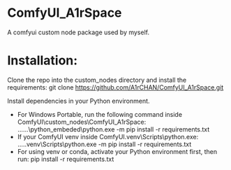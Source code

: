 # ComfyUI_A1rSpace
A comfyui custom node package used by myself.

# Installation:
Clone the repo into the custom_nodes directory and install the requirements:
  git clone https://github.com/A1rCHAN/ComfyUI_A1rSpace.git

Install dependencies in your Python environment.
- For Windows Portable, run the following command inside ComfyUI\custom_nodes\ComfyUI_A1rSpace:
  ..\..\..\python_embeded\python.exe -m pip install -r requirements.txt
- If your ComfyUI venv inside ComfyUI\.venv\Scripts\python.exe:
  ..\..\.venv\Scripts\python.exe -m pip install -r requirements.txt
- For using venv or conda, activate your Python environment first, then run:
  pip install -r requirements.txt
